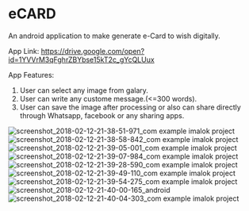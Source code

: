 # eCARD
An android application to make generate e-Card to wish digitally.

App Link:  https://drive.google.com/open?id=1YVVrM3qFghrZBYbse15kT2c_gYcQLUux


App Features:
  1. User can select any image from galary.
  2. User can write any custome message.(<=300 words).
  3. User can save the image after processing or also can share directly through Whatsapp, facebook or any sharing apps.

![screenshot_2018-02-12-21-38-51-971_com example imalok project](https://user-images.githubusercontent.com/26534910/36107084-0d3b2e96-103f-11e8-8061-0a0c0ac7f7ad.png)
![screenshot_2018-02-12-21-38-58-842_com example imalok project](https://user-images.githubusercontent.com/26534910/36107087-0dc5dbcc-103f-11e8-867c-1ad1d477324c.png)
![screenshot_2018-02-12-21-39-05-001_com example imalok project](https://user-images.githubusercontent.com/26534910/36107088-0e0d660e-103f-11e8-8df1-956200081742.png)
![screenshot_2018-02-12-21-39-07-984_com example imalok project](https://user-images.githubusercontent.com/26534910/36107089-0e543da4-103f-11e8-8c4f-1d84201713ec.png)
![screenshot_2018-02-12-21-39-28-590_com example imalok project](https://user-images.githubusercontent.com/26534910/36107090-0e9a44d4-103f-11e8-9c11-6f3d70294582.png)
![screenshot_2018-02-12-21-39-49-110_com example imalok project](https://user-images.githubusercontent.com/26534910/36107091-0ee0ec40-103f-11e8-828c-5d053293c4db.png)
![screenshot_2018-02-12-21-39-54-275_com example imalok project](https://user-images.githubusercontent.com/26534910/36107094-0f2aad3a-103f-11e8-8b89-aa08d6d9d898.png)
![screenshot_2018-02-12-21-40-00-165_android](https://user-images.githubusercontent.com/26534910/36107095-0f8a632e-103f-11e8-8ad1-fbf18e937481.png)
![screenshot_2018-02-12-21-40-04-303_com example imalok project](https://user-images.githubusercontent.com/26534910/36107096-1019db4e-103f-11e8-879d-af9c381aac5c.png)

